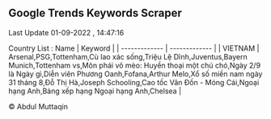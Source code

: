 

## Google Trends Keywords Scraper 
 
Last Update 01-09-2022 , 14:47:16

Country List :
 Name  | Keyword |
| ------------- | ------------- |
| VIETNAM | Arsenal,PSG,Tottenham,Cù lao xác sống,Triệu Lệ Dĩnh,Juventus,Bayern Munich,Tottenham vs,Môn phái võ mèo: Huyền thoại một chú chó,Ngày 2/9 là Ngày gì,Diễn viên Phương Oanh,Fofana,Arthur Melo,Xổ số miền nam ngày 31 tháng 8,Đỗ Thị Hà,Joseph Schooling,Cao tốc Vân Đồn - Móng Cái,Ngoại hạng Anh,Bảng xếp hạng Ngoại hạng Anh,Chelsea |



© Abdul Muttaqin 
